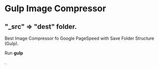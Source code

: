 <h1>Gulp Image Compressor</h1>
<h2>"_src" => "dest" folder.</h2>
<p>Best Image Compressor fo Google PageSpeed with Save Folder Structure (Gulp).</p>
<p>Run <b>gulp</b></p>.
